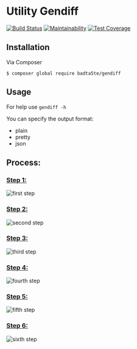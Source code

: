 # Utility Gendiff

[![Build Status](https://travis-ci.com/badta5te/project-lvl2-s471.svg?branch=master)](https://travis-ci.com/badta5te/project-lvl2-s471)
[![Maintainability](https://api.codeclimate.com/v1/badges/becdd78cafff293c6dba/maintainability)](https://codeclimate.com/github/badta5te/project-lvl2-s471/maintainability)
[![Test Coverage](https://api.codeclimate.com/v1/badges/becdd78cafff293c6dba/test_coverage)](https://codeclimate.com/github/badta5te/project-lvl2-s471/test_coverage)

## Installation
Via Composer

`$ composer global require badta5te/gendiff`

## Usage
For help use `gendiff -h`

You can specify the output format:
* plain
* pretty
* json

## Process:

### [Step 1:](https://asciinema.org/a/RlFv6NuiCreAsB9XNnRaJNgnL)
![first step](https://media.giphy.com/media/MdAcTfalku3OfFjycI/giphy.gif)

### [Step 2:](https://asciinema.org/a/oshWKWWFB47dEreQhkfCNbuqv)
![second step](https://media.giphy.com/media/gIMwHjJilrHSq6YxWT/giphy.gif)

### [Step 3:](https://asciinema.org/a/b8pLuKl35WdOor9KwIgXBFrgn)
![third step](https://media.giphy.com/media/h4BztZmMKA3GwEn4UE/giphy.gif)

### [Step 4:](https://asciinema.org/a/TJy69sX8m5q155qUhmHd8bshW)
![fourth step](https://media.giphy.com/media/fxZx81uIH78XRitNY2/giphy.gif)

### [Step 5:](https://asciinema.org/a/lcLj6li5EvC1VLJE9VufcoZkC)
![fifth step](https://media.giphy.com/media/QsmVS3wbNqzNOTUfX3/giphy.gif)

### [Step 6:](https://asciinema.org/a/1o9cZkfJPifoIj4tz07C2m9X9)
![sixth step](https://media.giphy.com/media/huPk6KMyBYN0LnhbNh/giphy.gif)